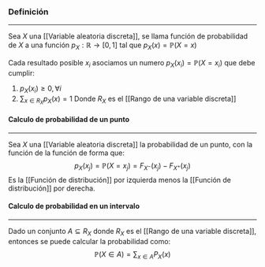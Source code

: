 ### Definición 
---
Sea $X$ una [[Variable aleatoria discreta]], se llama función de probabilidad de $X$ a una función $p_X : \mathbb{R} \to [0, 1]$ tal que $p_X(x) = \mathbb{P}(X = x)$ 

Cada resultado posible $x_i$ asociamos un numero $p_X(x_i) = \mathbb{P}(X = x_i)$ que debe cumplir:
1) $p_X(x_i) \geq 0, \forall i$ 
2) $\sum_{x \in R_X} p_X(x) = 1$
Donde $R_X$ es el [[Rango de una variable discreta]]


#### Calculo de probabilidad de un punto
---
Sea $X$ una [[Variable aleatoria discreta]] la probabilidad de un punto, con la función de la función de forma que:
$$ p_X(x_j) = \mathbb{P}(X = x_j) = F_{X^-}(x_j) - F_{X^+}(x_j) $$
Es la [[Función de distribución]] por izquierda menos la [[Función de distribución]] por derecha.


#### Calculo de probabilidad en un intervalo
--- 
Dado un conjunto $A \subseteq R_X$ donde $R_X$ es el [[Rango de una variable discreta]], entonces se puede calcular la probabilidad como:
$$ \mathbb{P}(X \in A) = \sum_{x \in A} P_X(x) $$
